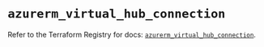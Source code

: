 # `azurerm_virtual_hub_connection`

Refer to the Terraform Registry for docs: [`azurerm_virtual_hub_connection`](https://registry.terraform.io/providers/hashicorp/azurerm/4.4.0/docs/resources/virtual_hub_connection).
